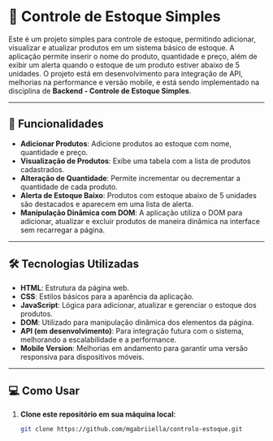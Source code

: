 # 🛒 Controle de Estoque Simples

Este é um projeto simples para controle de estoque, permitindo adicionar, visualizar e atualizar produtos em um sistema básico de estoque. A aplicação permite inserir o nome do produto, quantidade e preço, além de exibir um alerta quando o estoque de um produto estiver abaixo de 5 unidades. O projeto está em desenvolvimento para integração de API, melhorias na performance e versão mobile, e está sendo implementado na disciplina de **Backend - Controle de Estoque Simples**.

---

## 🚀 Funcionalidades

- **Adicionar Produtos**: Adicione produtos ao estoque com nome, quantidade e preço.
- **Visualização de Produtos**: Exibe uma tabela com a lista de produtos cadastrados.
- **Alteração de Quantidade**: Permite incrementar ou decrementar a quantidade de cada produto.
- **Alerta de Estoque Baixo**: Produtos com estoque abaixo de 5 unidades são destacados e aparecem em uma lista de alerta.
- **Manipulação Dinâmica com DOM**: A aplicação utiliza o DOM para adicionar, atualizar e excluir produtos de maneira dinâmica na interface sem recarregar a página.

---

## 🛠️ Tecnologias Utilizadas

- **HTML**: Estrutura da página web.
- **CSS**: Estilos básicos para a aparência da aplicação.
- **JavaScript**: Lógica para adicionar, atualizar e gerenciar o estoque dos produtos.
- **DOM**: Utilizado para manipulação dinâmica dos elementos da página.
- **API (em desenvolvimento)**: Para integração futura com o sistema, melhorando a escalabilidade e a performance.
- **Mobile Version**: Melhorias em andamento para garantir uma versão responsiva para dispositivos móveis.

---

## 💻 Como Usar

1. **Clone este repositório em sua máquina local**:

   ```bash
   git clone https://github.com/mgabriiella/controlo-estoque.git
